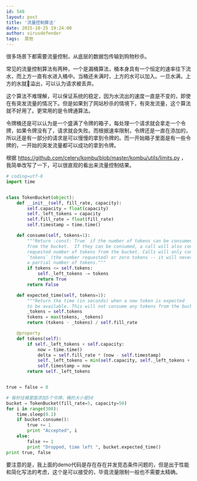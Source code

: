 ```yaml
---
id: 548
layout: post
title: '流量控制算法'
date: 2015-10-25 19:24:00
author: virusdefender
tags:  其他
---
```


很多场景下都需要流量控制，从底层的数据包传输到购物秒杀。

常见的流量控制算法有两种，一个是漏桶算法，桶本身具有一个恒定的速率往下流水，而上方一直有水进入桶中。当桶还未满时，上方的水可以加入。一旦水满，上方的水就溢出，可以认为请求被丢弃。

这个算法不难理解，可以保证系统的稳定，因为水流出的速度一直是不变的，即使在有突发流量的情况下。但是如果到了网站秒杀的情境下，有突发流量，这个算法就不好用了。更常用的是令牌通算法。

令牌桶还是可以认为是一个盛满了令牌的箱子，每处理一个请求就会拿走一个令牌，如果令牌没有了，请求就会失败。而根据速率限制，令牌还是一直在添加的，所以还是有一部分的请求是可以慢慢的拿到令牌的。而一开始箱子里面是有一些令牌的，一开始的突发流量都可以成功的拿到令牌。

根据 https://github.com/celery/kombu/blob/master/kombu/utils/limits.py ， 我简单改写了一下，可以很直观的看出来流量控制结果。

```python
# coding=utf-8
import time


class TokenBucket(object):
    def __init__(self, fill_rate, capacity):
        self.capacity = float(capacity)
        self._left_tokens = capacity
        self.fill_rate = float(fill_rate)
        self.timestamp = time.time()

    def consume(self, tokens=1):
        """Return :const:`True` if the number of tokens can be consumed
        from the bucket.  If they can be consumed, a call will also consume the
        requested number of tokens from the bucket. Calls will only consume
        `tokens` (the number requested) or zero tokens -- it will never consume
        a partial number of tokens."""
        if tokens <= self.tokens:
            self._left_tokens -= tokens
            return True
        return False

    def expected_time(self, tokens=1):
        """Return the time (in seconds) when a new token is expected
        to be available. This will not consume any tokens from the bucket."""
        _tokens = self.tokens
        tokens = max(tokens, _tokens)
        return (tokens - _tokens) / self.fill_rate

    @property
    def tokens(self):
        if self._left_tokens < self.capacity:
            now = time.time()
            delta = self.fill_rate * (now - self.timestamp)
            self._left_tokens = min(self.capacity, self._left_tokens + delta)
            self.timestamp = now
        return self._left_tokens


true = false = 0

# 每秒往桶里面添加5个令牌，桶的大小是50
bucket = TokenBucket(fill_rate=5, capacity=50)
for i in range(300):
    time.sleep(0.1)
    if bucket.consume():
        true += 1
        print "Accepted", i
    else:
        false += 1
        print "Dropped, time left ", bucket.expected_time()
print true, false
```

要注意的是，我上面的demo代码是存在存在并发竞态条件问题的，但是出于性能和简化写法的考虑，这个是可以接受的，毕竟流量限制一般也不需要太精确。
